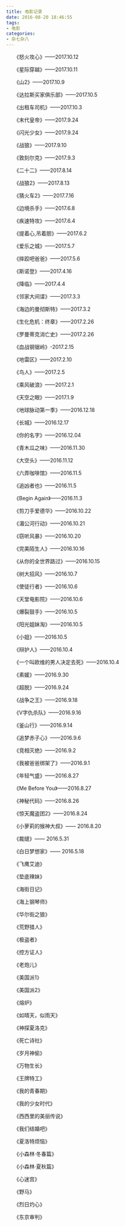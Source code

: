 ```yaml
---
title: 电影记录
date: 2016-08-20 18:46:55
tags:
- 电影
categories:
- 杂七杂八
---
```


　　《怒火攻心》——2017.10.12

　　《星际穿越》——2017.10.11

　　《山2》——2017.10.9

　　《达拉斯买家俱乐部》——2017.10.5

　　《出租车司机》——2017.10.3

　　《末代皇帝》——2017.9.24

　　《闪光少女》——2017.9.24

　　《战狼》——2017.9.10

　　《敦刻尔克》——2017.9.3

　　《二十二》——2017.8.14

　　《战狼2》——2017.8.13

　　《猜火车2》——2017.7.16

　　《边境杀手》——2017.6.8

　　《疾速特攻》——2017.6.4

　　《提着心,吊着胆》——2017.6.2

　　《爱乐之城》——2017.5.7

　　《摔跤吧爸爸》——2017.5.6

　　《斯诺登》——2017.4.16

　　《降临》——2017.4.4

　　《邻家大间谍》——2017.3.3

　　《海边的曼彻斯特》——2017.3.2

　　《生化危机：终章》——2017.2.26

　　《罗曼蒂克消亡史》——2017.2.26

　　《血战钢锯岭》-2017.2.15

　　《地雷区》——2017.2.10

　　《鸟人》——2017.2.5

　　《乘风破浪》——2017.2.1

　　《天空之眼》——2017.1.9

　　《地球脉动第一季》——2016.12.18

　　《长城》——2016.12.17

　　《你的名字》——2016.12.04

　　《青木瓜之味》——2016.11.30

　　《大空头》——2016.11.12

　　《六弄咖啡馆》——2016.11.5

　　《追凶者也》——2016.11.5

　　《Begin Again》——2016.11.3

　　《剪刀手爱德华》——2016.10.22

　　《湄公河行动》——2016.10.21

　　《窃听风暴》——2016.10.20

　　《完美陌生人》——2016.10.16

　　《从你的全世界路过》——2016.10.15

　　《树大招风》——2016.10.7

　　《使徒行者》——2016.10.6

　　《天堂电影院》——2016.10.6

　　《爆裂鼓手》——2016.10.5

　　《阳光姐妹淘》——2016.10.5

　　《小姐》——2016.10.5

　　《辩护人》——2016.10.4

　　《一个叫欧维的男人决定去死》——2016.10.4

　　《素媛》——2016.9.30

　　《超脱》——2016.9.24

　　《战争之王》——2016.9.18

　　《V字仇杀队》——2016.9.16

　　《釜山行》——2016.9.14

　　《追梦赤子心》——2016.9.6

　　《竞相灭绝》——2016.9.2

　　《我被爸爸绑架了》——2016.9.1

　　《年轻气盛》——2016.8.27

　　《Me Before You》——2016.8.27

　　《神秘代码》——2016.8.26

　　《惊天魔盗团2》——2016.8.24

　　《小萝莉的猴神大叔》—— 2016.8.20

　　《裁缝》—— 2016.5.31

　　《白日梦想家》—— 2016.5.18

　　《飞鹰艾迪》

　　《垫底辣妹》

　　《海街日记》

　　《海上钢琴师》

　　《华尔街之狼》

　　《荒野猎人》

　　《极盗者》

　　《控方证人》

　　《老炮儿》

　　《美国派1》

　　《美国派2》

　　《熔炉》

　　《如晴天，似雨天》

　　《神探夏洛克》

　　《死亡诗社》

　　《岁月神偷》

　　《万物生长》

　　《王牌特工》

　　《我的青春期》

　　《我的少女时代》

　　《西西里的美丽传说》

　　《我们结婚吧》

　　《夏洛特烦恼》

　　《小森林·冬春篇》

　　《小森林·夏秋篇》

　　《心迷宫》

　　《野马》

　　《烈日灼心》

　　《东京审判》
